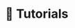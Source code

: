 ---
title: 👐 Tutorials
url: /tutorials

# View.
#   1 = List
#   2 = Compact
#   3 = Card
view: 2

# Optional header image (relative to `static/media/` folder).
banner: 
  image: "tutoriales-header.webp"
  caption: "Foto adaptada de [**Alexei Scutari**](https://unsplash.com/@scutal) a [Unsplash](https://unsplash.com)"

breadcrumbs: [""]

show_breadcrumb: false

cascade:
  show_breadcrumb: true
---